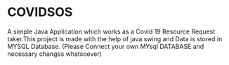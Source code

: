 # COVIDSOS
A simple Java Application which works as a Covid 19 Resource Request taker.This project is made with the help of java swing and Data is stored in MYSQL Database.
(Please Connect your own MYsql DATABASE and necessary changes whatsoever)
